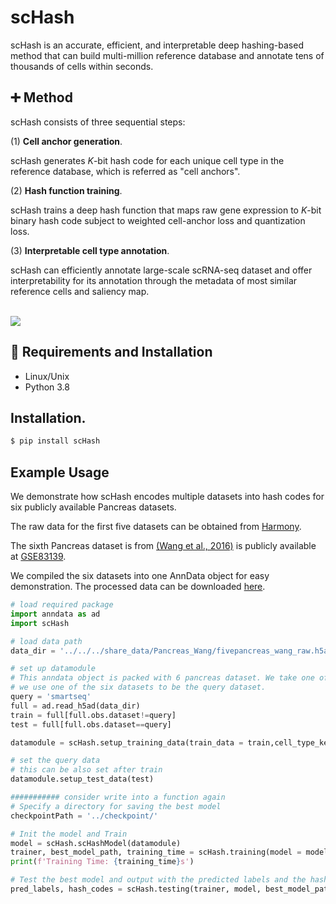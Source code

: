 # scHash 
scHash is an accurate, efficient, and interpretable deep hashing-based method that can build multi-million reference database and annotate tens of thousands of cells within seconds.


## :heavy_plus_sign: Method
scHash consists of three sequential steps:

(1) **Cell anchor generation**. 

scHash generates $K$-bit hash code for each unique cell type in the reference database, which is referred as "cell anchors". 

(2) **Hash function training**. 

scHash trains a deep hash function that maps raw gene expression to $K$-bit binary hash code subject to weighted cell-anchor loss and quantization loss. 

(3) **Interpretable cell type annotation**. 

scHash can efficiently annotate large-scale scRNA-seq dataset and offer interpretability for its annotation through the metadata of most similar reference cells and saliency map.

<br><img src="img/overview.png"/>

## :triangular_ruler: Requirements and Installation
* Linux/Unix
* Python 3.8

## Installation. 
```bash
$ pip install scHash
```

## Example Usage

We demonstrate how scHash encodes multiple datasets into hash codes for six publicly available Pancreas datasets.

The raw data for the first five datasets can be obtained from [Harmony](https://github.com/immunogenomics/harmony2019/tree/master/data/figure5).

The sixth Pancreas dataset is from [(Wang et al., 2016)](https://diabetesjournals.org/diabetes/article/65/10/3028/34922/Single-Cell-Transcriptomics-of-the-Human-Endocrine) is publicly available at [GSE83139](https://www.ncbi.nlm.nih.gov/geo/query/acc.cgi?acc=GSE83139).

We compiled the six datasets into one AnnData object for easy demonstration. The processed data can be downloaded [here](https://drive.google.com/file/d/1shc4OYIbq2FwbyGUaYuzizuvzW-giSTs/view?usp=share_link).



```python
# load required package
import anndata as ad
import scHash

# load data path
data_dir = '../../../share_data/Pancreas_Wang/fivepancreas_wang_raw.h5ad'

# set up datamodule
# This anndata object is packed with 6 pancreas dataset. We take one of them to be a test dataset here.  
# we use one of the six datasets to be the query dataset.
query = 'smartseq'
full = ad.read_h5ad(data_dir)
train = full[full.obs.dataset!=query]
test = full[full.obs.dataset==query]

datamodule = scHash.setup_training_data(train_data = train,cell_type_key = 'cell_type', batch_key = 'dataset')

# set the query data
# this can be also set after train
datamodule.setup_test_data(test)

########### consider write into a function again
# Specify a directory for saving the best model
checkpointPath = '../checkpoint/'

# Init the model and Train
model = scHash.scHashModel(datamodule)
trainer, best_model_path, training_time = scHash.training(model = model, datamodule = datamodule, checkpointPath = checkpointPath, max_epochs = 100)
print(f'Training Time: {training_time}s')

# Test the best model and output with the predicted labels and the hash code expression of the cell.
pred_labels, hash_codes = scHash.testing(trainer, model, best_model_path, datamodule)
```


